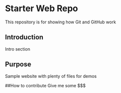 # Starter Web Repo

This repository is for showing how Git and GitHub work
## Introduction
Intro section
## Purpose

Sample website with plenty of files for demos

##How to contribute
Give me some $$$